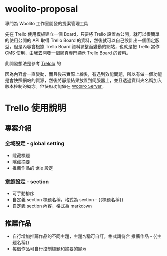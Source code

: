 # woolito-proposal

專門為 Woolito 工作室開發的提案管理工具

先在 Trello 使用模板建立一個 Board，只要將 Trello 設置為公開，就可以很簡單的使用公開的 API 取得 Trello Board 的資料，然後就可以自己設計出一個固定版型，但是內容會根據 Trello Board 資料調整而變動的網站，也就是把 Trello 當作 CMS 使用，由我去開發一個網頁專門顯示 Trello Board 的資料。

此開發想法是參考 [Trelolo](https://trelolo.com/) 的

因為內容會一直變動，而且後來實際上線後，有遇到效能問題，所以有做一個功能是會快照網站的資源，然後將靜態結果放置到伺服器上，並且透過資料夾名稱加入版本控制的概念。但快照功能做在 [Woolito Server](https://github.com/contemplator/woolito-server)。

# Trello 使用說明

## 專案介紹

### 全域設定 - global setting

- 隱藏標題
- 隱藏摘要
- 推薦作品的 title 設定

### 章節設定 - section

- 可手動排序
- 自定義 section 標題名稱，格式為 section - {{標題名稱}}
- 自定義 section 內容，格式為 markdown

## 推薦作品

- 自行增加推薦作品的不同主題，主題名稱可自訂，格式請符合 推薦作品 - {{主題名稱}}
- 每個作品可自行控制標題和摘要的顯示
